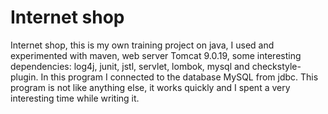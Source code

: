 <h1>Internet shop</h1>

Internet shop, this is my own training project on java,
I used and experimented with maven, web server Tomcat 9.0.19, some interesting 
dependencies: log4j, junit, jstl, servlet, lombok, mysql and
checkstyle-plugin. In this program I connected to 
the database MySQL from jdbc. This program is not like anything else, it works quickly and I spent a 
very interesting time while writing it.      
